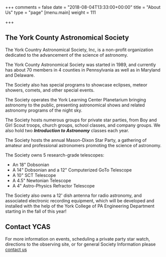 +++
comments = false
date = "2018-08-04T13:33:00+00:00"
title = "About Us"
type = "page"
[menu.main]
weight = 111

+++

## The York County Astronomical Society

The York Country Astronomical Society, Inc, is a non-profit organization dedicated to the advancement of the science of astronomy.

The York County Astronomical Society was started in 1989, and currently has about 70 members in 4 counties in Pennsylvania as well as in Maryland and Delaware.

The Society also has special programs to showcase eclipses, meteor showers, comets, and other special events.

The Society operates the York Learning Center Planetarium bringing astronomy to the public, presenting astronomical shows and related astronomy programs of the night sky.

The Society hosts numerous groups for private star parties, from Boy and Girl Scout troops, church groups, school classes, and company groups. We also hold two ***Introduction to Astronomy*** classes each year.

The Society hosts the annual Mason-Dixon Star Party, a gathering of amateur and professional astronomers promoting the science of astronomy.

The Society owns 5 research-grade telescopes:

* An 18" Dobsonian
* A 14" Dobsonian and a 12" Computerized GoTo Telescope
* A 10" SCT Telescope 
* A 4.5" Newtonian Telescope
* A 4" Astro-Physics Refractor Telescope

The Society also owns a 12' dish antenna for radio astronomy, and associated electronic recording equipment, which will be developed and installed with the help of the York College of PA Engineering Department starting in the fall of this year!

## Contact YCAS

For more information on events, scheduling a private party star watch, directions to the observing site, or for general Society Information please [contact us](info@ycas.org)